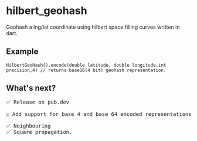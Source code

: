 # hilbert_geohash

Geohash a lng/lat coordinate using hilbert space filling curves written in dart.

## Example


```
HilbertGeoHash().encode(double latitude, double longitude,int precision,4) // returns base16(4 bit) geohash representation. 
```


## What's next?

<pre>
✅ Release on pub.dev <br> 
☑️ Add support for base 4 and base 64 encoded representations. <br> 
✅ Neighbouring 
✅ Square propagation. 
</pre>

